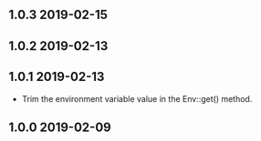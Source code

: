 ## 1.0.3 2019-02-15

## 1.0.2 2019-02-13

## 1.0.1 2019-02-13
* Trim the environment variable value in the Env::get() method.

## 1.0.0 2019-02-09
